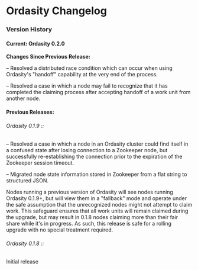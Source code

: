# Ordasity Changelog
### Version History

#### Current: Ordasity 0.2.0
**Changes Since Previous Release:**

– Resolved a distributed race condition which can occur when using Ordasity's "handoff" capability at the very end of the process.

– Resolved a case in which a node may fail to recognize that it has completed the claiming process after accepting handoff of a work unit from another node.

#### Previous Releases:
###### Ordasity 0.1.9 ::
– Resolved a case in which a node in an Ordasity cluster could find itself in a confused state after losing connection to a Zookeeper node, but successfully re-establishing the connection prior to the expiration of the Zookeeper session timeout.

– Migrated node state information stored in Zookeeper from a flat string to structured JSON.

Nodes running a previous version of Ordasity will see nodes running Ordasity 0.1.9+, but will view them in a "fallback" mode and operate under the safe assumption that the unrecognized nodes might not attempt to claim work. This safeguard ensures that all work units will remain claimed during the upgrade, but may result in 0.1.8 nodes claiming more than their fair share while it's in progress. As such, this release is safe for a rolling upgrade with no special treatment required.


###### Ordasity 0.1.8 ::
Initial release